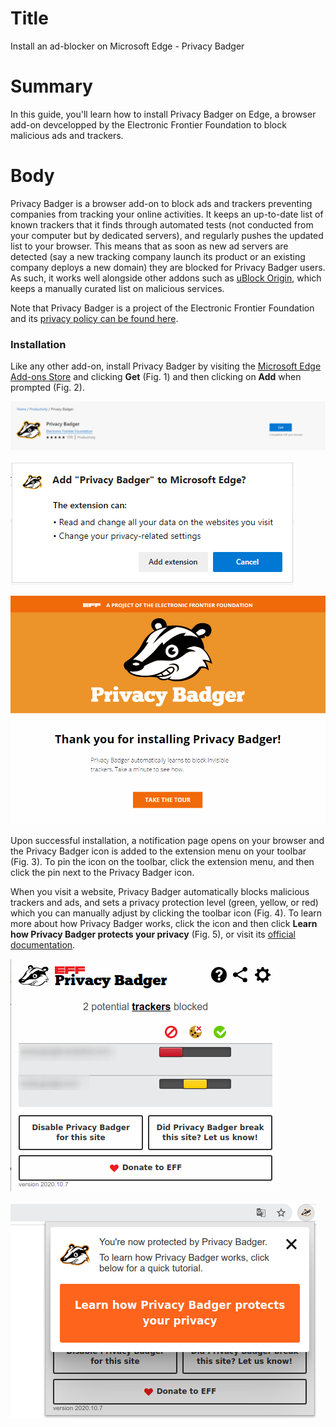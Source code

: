 # Title  #
Install an ad-blocker on Microsoft Edge - Privacy Badger

# Summary #
In this guide, you'll learn how to install Privacy Badger on Edge, a browser add-on devcelopped by the Electronic Frontier Foundation to block malicious ads and trackers.

# Body #
Privacy Badger is a browser add-on to block ads and trackers preventing companies from tracking your online activities. It keeps an up-to-date list of known trackers that it finds through automated tests (not conducted from your computer but by dedicated servers), and regularly pushes the updated list to your browser. This means that as soon as new ad servers are detected (say a new tracking company launch its product or an existing company deploys a new domain) they are blocked for Privacy Badger users. As such, it works well alongside other addons such as [uBlock Origin](/node/3392), which keeps a manually curated list on malicious services. 

Note that Privacy Badger is a project of the Electronic Frontier Foundation and its [privacy policy can be found here][1].

### Installation ###

Like any other add-on, install Privacy Badger by visiting the [Microsoft Edge Add-ons Store][2] and clicking **Get** (Fig. 1) and then clicking on **Add** when prompted (Fig. 2).

![Fig. 1: Download Privacy Badger](../../images/Edge/badger-add.png?raw=true)

![Fig. 2: Add Privacy Badger to Edge](../../images/Edge/badger-prompt.png?raw=true)

![Fig. 3: Notification of successful installation](../../images/Edge/badger-notify.png?raw=true)

Upon successful installation, a notification page opens on your browser and the Privacy Badger icon is added to the extension menu on your toolbar (Fig. 3). To pin the icon on the toolbar, click the extension menu, and then click the pin next to the Privacy Badger icon. 

When you visit a website, Privacy Badger automatically blocks malicious trackers and ads, and sets a privacy protection level (green, yellow, or red) which you can manually adjust by clicking the toolbar icon (Fig. 4). To learn more about how Privacy Badger works, click the icon and then click **Learn how Privacy Badger protects your privacy** (Fig. 5), or visit its [official documentation][3].

![Fig. 4: Privacy Badger pop-up interface](../../images/Edge/badger-test.png?raw=true)

![Fig. 5: Learn more about Privacy Badger](../../images/Edge/badger-learn.png?raw=true)

[1]: https://www.eff.org/code/privacy/policy

[2]: https://microsoftedge.microsoft.com/addons/detail/privacy-badger/mkejgcgkdlddbggjhhflekkondicpnop

[3]: https://privacybadger.org/
